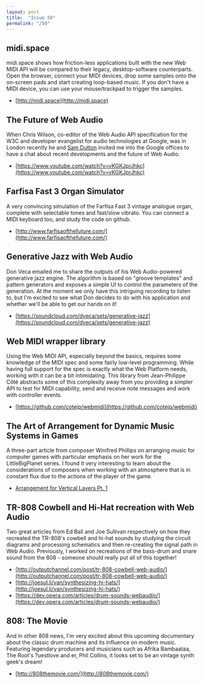 ```yaml
---
layout: post
title:  "Issue 50"
permalink: "/50"
---
```


## midi.space ##

midi.space shows how friction-less applications built with the new Web
MIDI API will be compared to their legacy, desktop-software
counterparts. Open the browser, connect your MIDI devices, drop some
samples onto the on-screen pads and start creating loop-based
music. If you don't have a MIDI device, you can use your
mouse/trackpad to trigger the samples.

- [http://midi.space](http://midi.space)

## The Future of Web Audio ##

When Chris Wilson, co-editor of the Web Audio API specification for
the W3C and developer evangelist for audio technologies at Google, was
in London recently he and [Sam Dutton](https://twitter.com/sw12)
invited me into the Google offices to have a chat about recent
developments and the future of Web Audio.

- [https://www.youtube.com/watch?v=vKGKJprJhkc](https://www.youtube.com/watch?v=vKGKJprJhkc)

## Farfisa Fast 3 Organ Simulator ##

A very convincing simulation of the Farfisa Fast 3 vintage analogue
organ, complete with selectable tones and fast/slow vibrato. You can
connect a MIDI keyboard too, and study the code on github.

- [http://www.farfisaofthefuture.com/](http://www.farfisaofthefuture.com/)

## Generative Jazz with Web Audio ##

Don Veca emailed me to share the outputs of his Web Audio-powered
generative jazz engine. The algorithm is based on "groove templates"
and pattern generators and exposes a simple UI to control the
parameters of the generation. At the moment we only have this
intriguing recording to listen to, but I'm excited to see what Don
decides to do with his application and whether we'll be able to get
our hands on it!

- [https://soundcloud.com/dveca/sets/generative-jazz](https://soundcloud.com/dveca/sets/generative-jazz)

## Web MIDI wrapper library ##

Using the Web MIDI API, especially beyond the basics, requires some
knowledge of the MIDI spec and some fairly low-level
programming. While having full support for the spec is exactly what
the Web Platform needs, working with it can be a bit
intimidating. This library from Jean-Philippe Côté abstracts some of
this complexity away from you providing a simpler API to test for MIDI
capability, send and receive note messages and work with controller
events.

- [https://github.com/cotejp/webmidi](https://github.com/cotejp/webmidi)

## The Art of Arrangement for Dynamic Music Systems in Games ##

A three-part article from composer Winifred Phillips on arranging
music for computer games with particular emphasis on her work for the
LittleBigPlanet series. I found it very interesting to learn about the
considerations of composers when working with an atmosphere that is in
constant flux due to the actions of the player of the game.

- [Arrangement for Vertical Layers Pt. 1](http://gamasutra.com/blogs/WinifredPhillips/20150929/254892/Arrangement_for_Vertical_Layers_Pt_1.php)

## TR-808 Cowbell and Hi-Hat recreation with Web Audio ##

Two great articles from Ed Ball and Joe Sullivan respectively on how
they recreated the TR-808's cowbell and hi-hat sounds by studying the
circuit diagrams and processing schematics and then re-creating the
signal path in Web Audio. Previously, I worked on recreations of the
bass-drum and snare sound from the 808 - someone should really put all
of this together!

- [http://outputchannel.com/post/tr-808-cowbell-web-audio/](http://outputchannel.com/post/tr-808-cowbell-web-audio/)
- [http://joesul.li/van/synthesizing-hi-hats/](http://joesul.li/van/synthesizing-hi-hats/)
- [https://dev.opera.com/articles/drum-sounds-webaudio/](https://dev.opera.com/articles/drum-sounds-webaudio/)

## 808: The Movie ##

And in other 808 news, I'm very excited about this upcoming
documentary about the classic drum machine and its influence on modern
music. Featuring legendary producers and musicians such as Afrika
Bambaataa, The Root's ?uestlove and er, Phil Collins, it looks set to
be an vintage synth geek's dream!

- [http://808themovie.com/](http://808themovie.com/)
